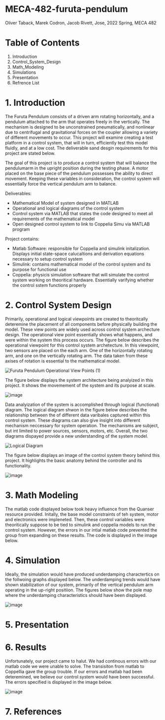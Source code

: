 # MECA-482-furuta-pendulum
Oliver Taback, Marek Codron, Jacob Rivett, Jose, 2022 Spring, MECA 482


# Table of Contents
  1. Introduction
  2. Control_System_Design
  3. Math_Modeling
  4. Simulations
  5. Presentation
  6. Refrence List 

# 1. Introduction 
The Furuta Pendulum consists of a driven arm rotating horizontally, and a pendulum attached to the arm that operates freely in the vertically. The mechanism is designed to be unconstrained pneumatically, and nonlinear due to centrifugal and gravitational forces on the coupler allowing a variety of different movements to occur. This project will examine creating a test platform in a control system, that will in turn, efficiently test this model fluidly, and at a low cost. The deliverable sand desgin requirements for this project are stated below.

The goal of this project is to produce a control system that will balance the pendulumarm in the upright position during the testing phase. A motor placed on the base piece of the pendulum possesses the ability to direct movement. Keeping these variables in consideration, the control system will essentially force the vertical pendulum arm to balance. 

Deliverables: 
  - Mathematical Model of system designed in MATLAB
  - Operational and logical diagrams of the control system
  - Control system via MATLAB that states the code designed to meet all requirements of the mathematical model 
  - Open designed control system to link to Coppelia Simu via MATLAB program

Project contains:
  - Matlab Software: responsible for Coppelia and simulink initalization. Displays initial state-space calucaltions and derivation equations necessary to setup control system
  - Simulink: contains mathematical model of the control system and its purpose for functional use
  - Coppelia: physicis simulation software that will simulate the control system working on theoritical hardware. Essentially varifying whether the control sstem functions properly 

# 2. Control System Design 
Primarily, operational and logical viewpoints are created to theoritcally deteremine the placement of all components before physically building the model. These view points are widely used across control system archecture design. The operational view point essentially shows what happens, and were within the system this process occurs. The figure below describes the operational viewpoint for this control system archetecture. In this viewpoint, two sensors are placed on the each arm. One of the horizontally rotating arm, and one on the vertically rotating arm. The data taken from these axises of rotation is essential to the mathematical model. 


![Furuta Pendulum Operational View Points (1)](https://user-images.githubusercontent.com/103209385/167545141-1b77b99e-ccc9-4f41-b6cd-6e033509dcbe.jpg)


The figure below displays the system architecture being analyized in this project. It shows the movemement of the system and its purpose at scale. 

![image](https://user-images.githubusercontent.com/103209385/167541313-5af5c753-19fa-494f-922a-f64d5a656e25.png)




Data analyization of the system is accomplished through logical (functional) diagram. The logical diagram shwon in the figure below describes the relationship between the of different data varibales captured within this control system. These diagrams can also give insight into different mechanism neccessary for system operation. The mechanisms are subject, but int limited to power sources, sensors, motors, etc. Overall, the two diagrams dispayed provide a new understanding of the system model.

![Logical Diagram ](https://user-images.githubusercontent.com/103209385/167544915-35f39dcf-457b-4889-969b-233f9d1e9a9e.jpg)

The figure below displays an image of the control system theory behind this project. It highlights the basic anatomy behind the controller and its functionality.

![image](https://user-images.githubusercontent.com/103209385/167540489-10cbdfe6-5e80-4cb7-8394-fd5e4566cc8f.png)



# 3. Math Modeling  
The matlab code displayed below took heavy influence from the Quanser resource provided. Initally, the base model constraints of teh system, motor and electronics were impleneted. Then, these control variables were theoritically suppose to be tied to simulink and coppelia models to run the control system. However, the errors in our intial matlab code prevented the group from expanding on these results. The code is displayed in the image below. 



# 4. Simulation
Ideally, the simulation would have produced underdamping charactertics on the follwoing graphs displayed below. The underdamping trends would have shown stabilization of our system, primarily of the vertical pendulum arm operating in the up-right positiion. The figures below show the pole map where the underdamping characteristics should have been displayed.

![image](https://user-images.githubusercontent.com/103209385/167546601-43c7895e-0d3a-4cc7-8ee6-00f1180215cd.png)


# 5. Presentation

# 6. Results 
Unfortunately, our project came to halut. We had continous errors with our matlab code we were unable to solve. The transisiton from matlab to Coppellia gave the group trouble. If our errors and matlab had been deteremined, we believe our control system would have been successful. The errors specified is displayed in the image below.

![image](https://user-images.githubusercontent.com/103209385/167542106-a03d5fad-ec67-4f57-ac86-bd4fc81dfb6b.png)

# 7. References 

